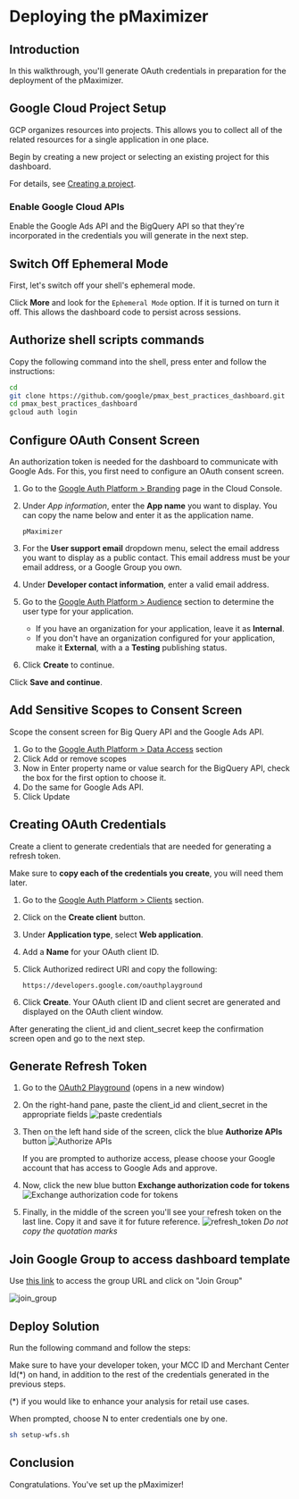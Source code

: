 # Deploying the pMaximizer

<walkthrough-metadata>
  <meta name="title" content="Deploying the pMaximizer" />
  <meta name="description" content="A step by step guide on configuring cloud and deploying the dashboard." />
</walkthrough-metadata>

## Introduction

In this walkthrough, you'll generate OAuth credentials in preparation for the deployment of the pMaximizer.

<walkthrough-tutorial-difficulty difficulty="2"></walkthrough-tutorial-difficulty>
<walkthrough-tutorial-duration duration="20"></walkthrough-tutorial-duration>

## Google Cloud Project Setup

GCP organizes resources into projects. This allows you to
collect all of the related resources for a single application in one place.

Begin by creating a new project or selecting an existing project for this
dashboard.

<walkthrough-project-setup billing></walkthrough-project-setup>

For details, see
[Creating a project](https://cloud.google.com/resource-manager/docs/creating-managing-projects#creating_a_project).

### Enable Google Cloud APIs

Enable the Google Ads API and the BigQuery API so that they're incorporated in the credentials you will generate in the next step.

<walkthrough-enable-apis apis="bigquery.googleapis.com,googleads.googleapis.com,bigquerydatatransfer.googleapis.com">
</walkthrough-enable-apis>

## Switch Off Ephemeral Mode

First, let's switch off your shell's ephemeral mode.

Click <walkthrough-spotlight-pointer spotlightId="cloud-shell-more-button" target="cloudshell" title="Show me where">**More**</walkthrough-spotlight-pointer> and look for the `Ephemeral Mode` option. If it is turned on turn it off. This allows the dashboard code to persist across sessions.

## Authorize shell scripts commands

Copy the following command into the shell, press enter and follow the instructions:

```bash
cd
git clone https://github.com/google/pmax_best_practices_dashboard.git
cd pmax_best_practices_dashboard
gcloud auth login
```

## Configure OAuth Consent Screen

An authorization token is needed for the dashboard to communicate with Google Ads. For this, you first need to configure an OAuth consent screen.

1.  Go to the [Google Auth Platform > Branding](https://console.cloud.google.com/auth/branding) page in the Cloud Console.

1.  Under _App information_, enter the **App name** you want to display.
    You can copy the name below and enter it as the application name.

    ```
    pMaximizer
    ```

1.  For the **User support email** dropdown menu, select the email address you want
    to display as a public contact. This email address must be your email
    address, or a Google Group you own.

1.  Under **Developer contact information**, enter a valid email address.

1.  Go to the [Google Auth Platform > Audience](https://console.cloud.google.com/auth/audience) section to determine the user type for your application.

    - If you have an organization for your application, leave it as **Internal**.
    - If you don't have an organization configured for your application,
      make it **External**, with a a **Testing** publishing status.

1.  Click
    <walkthrough-spotlight-pointer cssSelector="button[type='submit']">**Create**</walkthrough-spotlight-pointer>
    to continue.

Click
<walkthrough-spotlight-pointer cssSelector=".cfc-stepper-step-continue-button">**Save
and continue**</walkthrough-spotlight-pointer>.

## Add Sensitive Scopes to Consent Screen

Scope the consent screen for Big Query API and the Google Ads API.

1. Go to the [Google Auth Platform > Data Access](https://console.cloud.google.com/auth/scopes) section
1. Click <walkthrough-spotlight-pointer locator="semantic({button 'Add or remove scopes'})">Add or remove scopes</walkthrough-spotlight-pointer>
1. Now in <walkthrough-spotlight-pointer locator="semantic({combobox 'Filter'})">Enter property name or value</walkthrough-spotlight-pointer> search for the BigQuery API, check the box for the first option to choose it.
1. Do the same for Google Ads API.
1. Click <walkthrough-spotlight-pointer locator="text('Update')">Update</walkthrough-spotlight-pointer>

## Creating OAuth Credentials

Create a client to generate credentials that are needed for generating a refresh token.

Make sure to **copy each of the credentials you create**, you will need them later.

1.  Go to the [Google Auth Platform > Clients](https://console.cloud.google.com/auth/clients) section.

1.  Click on the <walkthrough-spotlight-pointer cssSelector="[id$=action-bar-create-button]" validationPath="/apis/credentials">**Create
    client**</walkthrough-spotlight-pointer> button.
1.  Under
    <walkthrough-spotlight-pointer cssSelector="[formcontrolname='typeControl']">**Application
    type**</walkthrough-spotlight-pointer>, select **Web application**.

1.  Add a
    <walkthrough-spotlight-pointer cssSelector="[formcontrolname='displayName']">**Name**</walkthrough-spotlight-pointer>
    for your OAuth client ID.

1.  Click <walkthrough-spotlight-pointer locator="semantic({group 'Authorized redirect URIs'} {button 'Add URI'})">Authorized redirect URI</walkthrough-spotlight-pointer>
    and copy the following:

    ```
    https://developers.google.com/oauthplayground
    ```

1.  Click **Create**. Your OAuth client ID and client secret are generated and
    displayed on the OAuth client window.

After generating the client_id and client_secret keep the confirmation screen open and go to the next step.

## Generate Refresh Token

1. Go to the [OAuth2 Playground](https://developers.google.com/oauthplayground/#step1&scopes=https%3A//www.googleapis.com/auth/adwords&url=https%3A//&content_type=application/json&http_method=GET&useDefaultOauthCred=checked&oauthEndpointSelect=Google&oauthAuthEndpointValue=https%3A//accounts.google.com/o/oauth2/v2/auth&oauthTokenEndpointValue=https%3A//oauth2.googleapis.com/token&includeCredentials=unchecked&accessTokenType=bearer&autoRefreshToken=unchecked&accessType=offline&forceAprovalPrompt=checked&response_type=code) (opens in a new window)
2. On the right-hand pane, paste the client_id and client_secret in the appropriate fields ![paste credentials](https://services.google.com/fh/files/misc/pplayground_fields.png)
3. Then on the left hand side of the screen, click the blue **Authorize APIs** button ![Authorize APIs](https://services.google.com/fh/files/misc/authorize_apis.png)

   If you are prompted to authorize access, please choose your Google account that has access to Google Ads and approve.

4. Now, click the new blue button **Exchange authorization code for tokens** ![Exchange authorization code for tokens](https://services.google.com/fh/files/misc/exchange_authorization_code_for_token.png)
5. Finally, in the middle of the screen you'll see your refresh token on the last line. Copy it and save it for future reference. ![refresh_token](https://services.google.com/fh/files/misc/refresh_token.png) _Do not copy the quotation marks_

## Join Google Group to access dashboard template

Use [this link](https://groups.google.com/g/pmax-dashboard-template-readers/) to access the group URL and click on "Join Group"

![join_group](https://services.google.com/fh/files/misc/join_group.png)

## Deploy Solution

Run the following command and follow the steps:

Make sure to have your developer token, your MCC ID and Merchant Center Id(\*) on hand, in addition to the rest of the credentials generated in the previous steps.

(\*) if you would like to enhance your analysis for retail use cases.

When prompted, choose N to enter credentials one by one.

```bash
sh setup-wfs.sh
```

## Conclusion

Congratulations. You've set up the pMaximizer!

<walkthrough-conclusion-trophy></walkthrough-conclusion-trophy>

<walkthrough-inline-feedback></walkthrough-inline-feedback>
